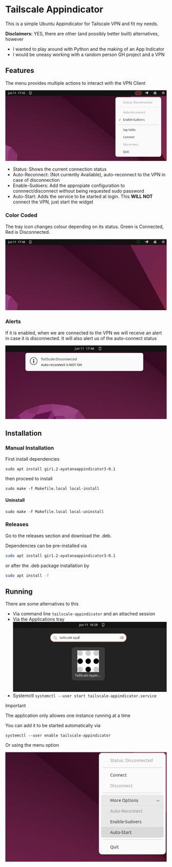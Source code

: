 # Tailscale Appindicator

This is a simple Ubuntu Appindicator for Tailscale VPN and fit my needs.

**Disclaimers:** YES, there are other (and possibly better built) alternatives, 
however

 * I wanted to play around with Python and the making of an App Indicator
 * I would be uneasy working with a random person GH project and a VPN

## Features

The menu provides multiple actions to interact with the VPN Client

![Tailscale Main Menu](./images/main_menu.png)


* Status: Shows the current connection status
* Auto-Reconnect: (Not currently Available), auto-reconnect to the VPN in case of disconnection
* Enable-Sudoers: Add the appropiate configuration to connnect/disconnect without being requested sudo password
* Auto-Start: Adds the service to be started at login. This **WILL NOT** connect the VPN, just start the widget

### Color Coded

The tray icon changes colour depending on its status. Green is Connected, Red is Disconnected.

![Tailscale Disconnected Icon](./images/connected.png)

### Alerts
If it is enabled, when we are connected to the VPN we will receive an alert in case it is disconnected.
It will also alert us of the auto-connect status

![Tailscale Disconnect Alert](./images/disconnection_alert.png)


## Installation

### Manual Installation

First install dependencies

```
sudo apt install gir1.2-ayatanaappindicator3-0.1
```
then proceed to install
```
sudo make -f Makefile.local local-install
```

#### Uninstall

```
sudo make -f Makefile.local local-uninstall
```

### Releases
Go to the releases section and download the .deb.

Dependencies can be pre-installed via
```bash
sudo apt install gir1.2-ayatanaappindicator3-0.1
```

or after the .deb package installation by

```bash
sudo apt install -f
```

## Running

There are some alternatives to this
 
 - Via command line `tailscale-appindicator` and an attached session
 - Via the Applications tray
    ![Applications Tray](./images/apps_menu.png)
 - Systemctl `systemctl --user start tailscale-appindicator.service`

> [!IMPORTANT]
> The application only allowes one instance running at a time

You can add it to be started automatically via

```
systemctl --user enable tailscale-appindicator
```

Or using the menu option

![Auto Start Option](./images/auto_start_option.png)
